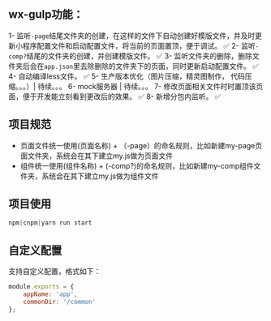 ## wx-gulp功能：

1- 监听`-page`结尾文件夹的创建，在这样的文件下自动创建好模版文件，并及时更新小程序配置文件和启动配置文件，将当前的页面置顶，便于调试。 ✅
2- 监听`-comp?`结尾的文件夹的创建，并创建模版文件。 ✅
3- 监听文件夹的删除，删除文件夹后会在`app.json`里去除删除的文件夹下的页面，同时更新启动配置文件。 ✅
4- 自动编译less文件。 ✅
5- 生产版本优化（图片压缩，精灵图制作， 代码压缩。。。）| 待续。。。
6- mock服务器 | 待续。。。
7- 修改页面相关文件时时置顶该页面，便于开发能立刻看到更改后的效果。 ✅
8- 新增分包内监听。 ✅

## 项目规范

- 页面文件统一使用(页面名称) + （-page）的命名规则，比如新建my-page页面文件夹，系统会在其下建立my.js做为页面文件
- 组件统一使用(组件名称) + (-comp?)的命名规则，比如新建my-comp组件文件夹，系统会在其下建立my.js做为组件文件

## 项目使用

```js
npm|cnpm|yarn run start
```

## 自定义配置
支持自定义配置，格式如下：

```js
module.exports = {
    appName: 'app',
    commonDir: '/common'
};
```